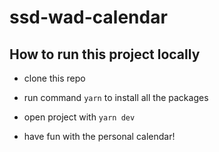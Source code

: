 # ssd-wad-calendar

## How to run this project locally

- clone this repo

- run command `yarn` to install all the packages

- open project with `yarn dev`

- have fun with the personal calendar!

